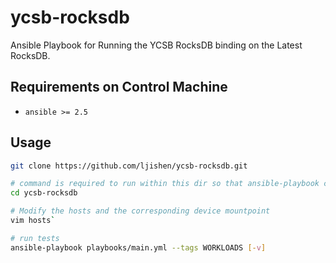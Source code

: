 # ycsb-rocksdb

Ansible Playbook for Running the YCSB RocksDB binding on the Latest RocksDB.


## Requirements on Control Machine

- `ansible >= 2.5`


## Usage

```bash
git clone https://github.com/ljishen/ycsb-rocksdb.git

# command is required to run within this dir so that ansible-playbook can see ansible.cfg
cd ycsb-rocksdb

# Modify the hosts and the corresponding device mountpoint
vim hosts`

# run tests
ansible-playbook playbooks/main.yml --tags WORKLOADS [-v]
```
